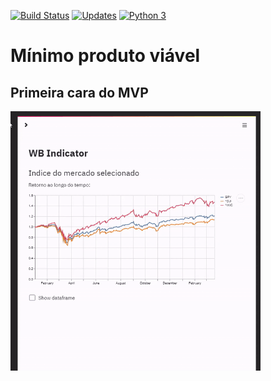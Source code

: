 [![Build Status](https://travis-ci.com/cafe-com-analytics/wb_indicator.svg?token=9kCYYAnnKcgZbp4Byjjy&branch=main)](https://travis-ci.com/cafe-com-analytics/wb_indicator)
[![Updates](https://pyup.io/repos/github/cafe-com-analytics/wb_indicator/shield.svg)](https://pyup.io/repos/github/cafe-com-analytics/wb_indicator/)
[![Python 3](https://pyup.io/repos/github/cafe-com-analytics/wb_indicator/python-3-shield.svg)](https://pyup.io/repos/github/cafe-com-analytics/wb_indicator/)

# Mínimo produto viável

## Primeira cara do MVP

<img
    src='./report/figures/cara_mvp_20210322.gif'
    alt='Gráfico de retorno ao longo do tempo de indicadores do mercado brasileiro e americano'
    width='400'
/>
